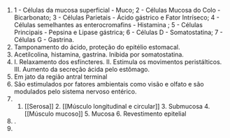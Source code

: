 1. 1 - Células da mucosa superficial - Muco; 2 - Células Mucosa do Colo - Bicarbonato; 3 - Células Parietais - Ácido gástrico e Fator Intríseco; 4 - Células semelhantes as enterocromafins - Histamina ; 5 - Células Principais - Pepsina e Lipase gástrica; 6 - Células D - Somatostatina; 7 - Células G - Gastrina. 
2. Tamponamento do ácido, proteção do epitélio estomacal.
3. Acetilcolina, histamina, gastrina. Inibida por somatostatina.
4. I. Relaxamento dos esfíncteres. II. Estimula os movimentos peristálticos. III. Aumento da secreção ácida pelo estômago.
5. Em jato da região antral terminal
6. São estimulados por fatores ambientais como visão e olfato e são modulados pelo sistema nervoso entérico.
7. 1. [[Serosa]] 2. [[Músculo longitudinal e circular]] 3. Submucosa 4. [[Músculo mucoso]] 5. Mucosa 6. Revestimento epitelial
8. .
9. 
